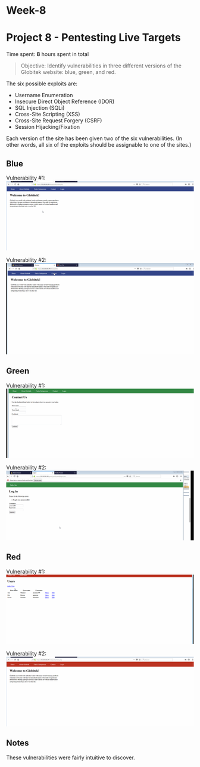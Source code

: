 # Week-8
# Project 8 - Pentesting Live Targets

Time spent: **8** hours spent in total

> Objective: Identify vulnerabilities in three different versions of the Globitek website: blue, green, and red.

The six possible exploits are:
* Username Enumeration
* Insecure Direct Object Reference (IDOR)
* SQL Injection (SQLi)
* Cross-Site Scripting (XSS)
* Cross-Site Request Forgery (CSRF)
* Session Hijacking/Fixation

Each version of the site has been given two of the six vulnerabilities. (In other words, all six of the exploits should be assignable to one of the sites.)

## Blue

Vulnerability #1: ![* SQL Injection (SQLi)](https://github.com/kevinsinclair83/Week-8/blob/master/SQLiweek8.gif)

Vulnerability #2: ![* Session Hijacking/Fixation](https://github.com/kevinsinclair83/Week-8/blob/master/SessionHijackingweek8.gif)


## Green

Vulnerability #1: ![* Cross-Site Scripting (XSS)](https://github.com/kevinsinclair83/Week-8/blob/master/XSSweek8.gif)

Vulnerability #2: ![* Username Enumeration](https://github.com/kevinsinclair83/Week-8/blob/master/userenum1.gif)


## Red

Vulnerability #1: ![* Cross-Site Request Forgery (CSRF)](https://github.com/kevinsinclair83/Week-8/blob/master/CSRFweek8.gif)

Vulnerability #2: ![* Insecure Direct Object Reference (IDOR)](https://github.com/kevinsinclair83/Week-8/blob/master/IDOR.gif)

## Notes

These vulnerabilities were fairly intuitive to discover. 
